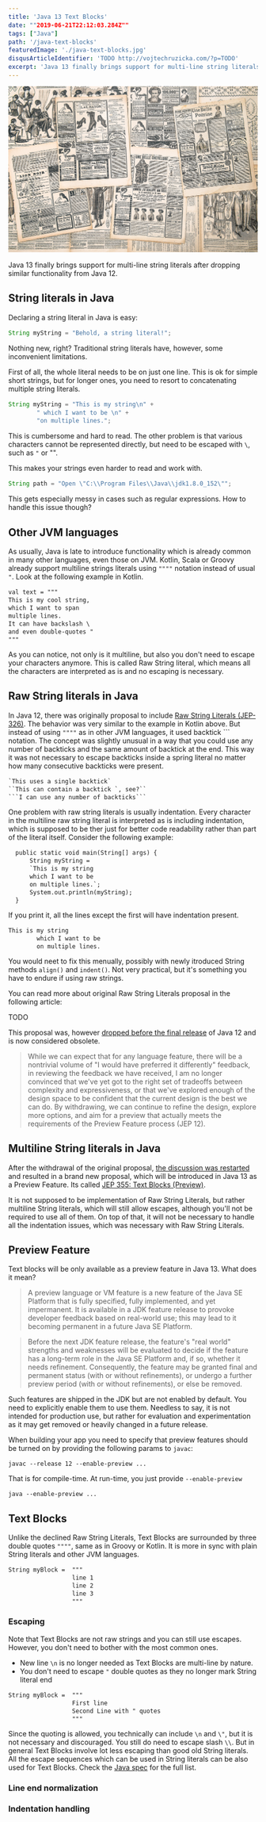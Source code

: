 ```yaml
---
title: 'Java 13 Text Blocks'
date: ""2019-06-21T22:12:03.284Z""
tags: ["Java"]
path: '/java-text-blocks'
featuredImage: './java-text-blocks.jpg'
disqusArticleIdentifier: 'TODO http://vojtechruzicka.com/?p=TODO'
excerpt: 'Java 13 finally brings support for multi-line string literals after dropping similar functionality from Java 12.'
---
```


![Java Text Blocks](./java-text-blocks.jpg)

Java 13 finally brings support for multi-line string literals after dropping similar functionality from Java 12.

## String literals in Java
Declaring a string literal in Java is easy:

```java
String myString = "Behold, a string literal!";
```

Nothing new, right? Traditional string literals have, however, some inconvenient limitations.

First of all, the whole literal needs to be on just one line. This is ok for simple short strings, but for longer ones, you need to resort to concatenating multiple string literals.

```java
String myString = "This is my string\n" +
        " which I want to be \n" +
        "on multiple lines.";
```

This is cumbersome and hard to read. The other problem is that various characters cannot be represented directly, but need to be escaped with `\`, such as `"` or "\".

This makes your strings even harder to read and work with.

```java
String path = "Open \"C:\\Program Files\\Java\\jdk1.8.0_152\"";
```

This gets especially messy in cases such as regular expressions. How to handle this issue though?

## Other JVM languages
As usually, Java is late to introduce functionality which is already common in many other languages, even those on JVM. Kotlin, Scala or Groovy already support multiline strings literals using `""""` notation instead of usual `"`. Look at the following example in Kotlin.

```
val text = """
This is my cool string,
which I want to span
multiple lines.
It can have backslash \
and even double-quotes "
"""
```

As you can notice, not only is it multiline, but also you don't need to escape your characters anymore. This is called Raw String literal, which means all the characters are interpreted as is and no escaping is necessary.

## Raw String literals in Java
In Java 12, there was originally proposal to include [Raw String Literals (JEP-326)](http://openjdk.java.net/jeps/326). The behavior was very similar to the example in Kotlin above. But instead of using `""""` as in other JVM languages, it used backtick `\`` notation. The concept was slightly unusual in a way that you could use any number of backticks and the same amount of backtick at the end. This way it was not necessary to escape backticks inside a spring literal no matter how many consecutive backticks were present.

```
`This uses a single backtick`
``This can contain a backtick `, see?``
```I can use any number of backticks```
``` 

One problem with raw string literals is usually indentation. Every character in the multiline raw string literal is interpreted as is including indentation, which is supposed to be ther just for better code readability rather than part of the literal itself. Consider the following example:

```
  public static void main(String[] args) {
      String myString =
      `This is my string
      which I want to be
      on multiple lines.`;
      System.out.println(myString);
  }
```    

If you print it, all the lines except the first will have indentation present.

```
This is my string
        which I want to be
        on multiple lines.
```

You would neet to fix this menually, possibly with newly itroduced String methods `align()` and `indent()`. Not very practical, but it's something you have to endure if using raw strings.

You can read more about original Raw String Literals proposal in the following article:

TODO

This proposal was, however [dropped before the final release](http://mail.openjdk.java.net/pipermail/jdk-dev/2018-December/002402.html) of Java 12 and is now considered obsolete.

> While we can expect that for any language feature, there will be a 
  nontrivial volume of "I would have preferred it differently" feedback, 
  in reviewing the feedback we have received, I am no longer convinced 
  that we've yet got to the right set of tradeoffs between complexity and 
  expressiveness, or that we've explored enough of the design space to be 
  confident that the current design is the best we can do.  By 
  withdrawing, we can continue to refine the design, explore more options, 
  and aim for a preview that actually meets the requirements of the 
  Preview Feature process (JEP 12).

## Multiline String literals in Java
After the withdrawal of the original proposal, [the discussion was restarted](https://mail.openjdk.java.net/pipermail/amber-spec-experts/2019-January/000931.html) and resulted in a brand new proposal, which will be introduced in Java 13 as a Preview Feature. Its called [JEP 355: Text Blocks (Preview)](https://openjdk.java.net/jeps/355).

It is not supposed to be implementation of Raw String Literals, but rather multiline String literals, which will still allow escapes, although you'll not be required to use all of them. On top of that, it will not be necessary to handle all the indentation issues, which was necessary with Raw String Literals.


## Preview Feature
Text blocks will be only available as a preview feature in Java 13. What does it mean?

> A preview language or VM feature is a new feature of the Java SE Platform that is fully specified, fully implemented, and yet impermanent. It is available in a JDK feature release to provoke developer feedback based on real-world use; this may lead to it becoming permanent in a future Java SE Platform.

> Before the next JDK feature release, the feature's "real world" strengths and weaknesses will be evaluated to decide if the feature has a long-term role in the Java SE Platform and, if so, whether it needs refinement. Consequently, the feature may be granted final and permanent status (with or without refinements), or undergo a further preview period (with or without refinements), or else be removed.

Such features are shipped in the JDK but are not enabled by default. You need to explicitly enable them to use them. Needless to say, it is not intended for production use, but rather for evaluation and experimentation as it may get removed or heavily changed in a future release.

When building your app you need to specify that preview features should be turned on by providing  the following params to `javac`:

```
javac --release 12 --enable-preview ...
```

That is for compile-time. At run-time, you just provide `--enable-preview`

```
java --enable-preview ...
```

## Text Blocks
Unlike the declined Raw String Literals, Text Blocks are surrounded by three double quotes `""""`, same as in Groovy or Kotlin. It is more in sync with plain String literals and other JVM languages.

```
String myBlock =  """
                  line 1
                  line 2
                  line 3
                  """
```

### Escaping 

Note that Text Blocks are not raw strings and you can still use escapes. However, you don't need to bother with the most common ones.
- New line `\n` is no longer needed as Text  Blocks are multi-line by nature. 
- You don't need to escape `"` double quotes as they no longer mark String literal end

```
String myBlock =  """
                  First line
                  Second Line with " quotes
                  """
```

Since the quoting is allowed, you technically can include `\n` and `\"`, but it is not necessary and discouraged. You still do need to escape slash `\\`. But in general Text Blocks involve lot less escaping than good old String literals. All the escape sequences which can be used in String literals can be also used for Text Blocks. Check the [Java spec](https://docs.oracle.com/javase/specs/jls/se12/html/jls-3.html#jls-3.10.6) for the full list.

### Line end normalization

### Indentation handling

<!--

- https://openjdk.java.net/jeps/355
- preview feature
- previously raw string literals were withdrawn: https://openjdk.java.net/jeps/326
- dont support string interpolation
- two dimensional block of text rather than one dimensional sequence of characters
-  anywhere that a string literal could appear
- The content may include line terminators directly, unlike the characters in a string literal. The use of \n in a text block is permitted, but not necessary or recommended. For example, the text block:
- The content may include double quote characters directly, unlike the characters in a string literal. The use of \" in a text block is permitted, but not necessary or recommended. Fat delimiters (""") were chosen so that " characters could appear unescaped, and also to visually distinguish a text block from a string literal.

Here are some examples of ill-formed text blocks:

String a = """""";   // no line terminator after opening delimiter
String b = """ """;  // no line terminator after opening delimiter
String c = """
";        // no closing delimiter (text block continues to EOF)
String d = """
abc \ def
""";      // unescaped backslash (see below for escape processing)

At run time, a text block is evaluated to an instance of String, just like a string literal. Instances of String that are derived from text blocks are indistinguishable from instances derived from string literals. Two text blocks with the same processed content will refer to the same instance of String due to interning, just like for string literals.
-->